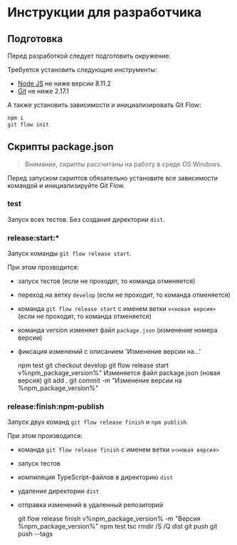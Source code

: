 Инструкции для разработчика
===========================

Подготовка
----------

Перед разработкой следует подготовить окружение.

Требуется установить следующие инструменты:

- [Node JS](nodejs) не ниже версии 8.11.2
- [Git](git) не ниже 2.17.1

А также установить зависимости и инициализировать Git Flow:

```bash
npm i
git flow init
```

Скрипты package.json
--------------------

> Внимание, скрипты рассчитаны на работу в среде OS Windows.

Перед запуском скриптов обязательно установите все зависимости командой
и инициализируйте Git Flow.

### test

Запуск всех тестов. Без создания директории `dist`.

### release:start:*

Запуск команды `git flow release start`.

При этом прозводится:  
- запуск тестов (если не проходят, то команда отменяется)
- переход на ветку `develop` (если не проходит, то команда отменяется)
- команда `git flow release start` с именем ветки `v<новая версия>` (если не проходит, то команда отменяется)
- команда version изменяет файл `package.json` (изменение номера версии)
- фиксация изменений с описанием 'Изменение версии на...'


    npm test
    git checkout develop
    git flow release start v%npm_package_version%"
    Изменяется файл package.json (новая версия)
    git add .
    git commit -m \"Изменение версии на %npm_package_version%\"

### release:finish:npm-publish

Запуск двух команд `git flow release finish` и `npm publish`.

При этом производится:  
- команда `git flow release finish` с именем ветки `v<новая версия>`
- запуск тестов
- компиляция TypeScript-файлов в директорию `dist`
- удаление директории `dist`
- отправка изменений в удаленный репозиторий


    git flow release finish v%npm_package_version% -m \"Версия %npm_package_version%\"
    npm test
    tsc
    rmdir /S /Q dist
    git push
    git push --tags





[nodejs]: https://nodejs.org/en/
[git]: https://github.com/khusamov/leading/tree/master/git